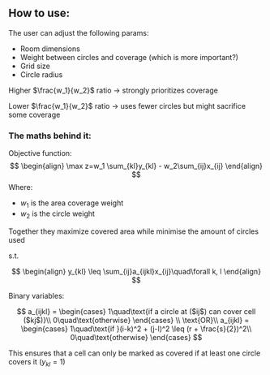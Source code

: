 ## How to use:

The user can adjust the following params: 
- Room dimensions
- Weight between circles and coverage (which is more important?)
- Grid size
- Circle radius

Higher $\frac{w_1}{w_2}$ ratio $\to$ strongly prioritizes coverage

Lower $\frac{w_1}{w_2}$ ratio $\to$ uses fewer circles but might sacrifice some coverage

### The maths behind it:

Objective function: 
$$
\begin{align}
\max z=w_1 \sum_{kl}y_{kl} - w_2\sum_{ij}x_{ij}
\end{align}
$$
Where: 
- $w_1$ is the area coverage weight
- $w_2$ is the circle weight

Together they maximize covered area while minimise the amount of circles used

s.t.

$$
\begin{align}
y_{kl} \leq \sum_{ij}a_{ijkl}x_{ij}\quad\forall k, l
\end{align}
$$

Binary variables: 

$$
a_{ijkl} = 
\begin{cases}
1\quad\text{if a circle at ($ij$) can cover cell ($kj$)}\\
0\quad\text{otherwise}
\end{cases}
\\
\text{OR}\\
a_{ijkl} = 
\begin{cases}
1\quad\text{if }(i-k)^2 + (j-l)^2 \leq (r + \frac{s}{2})^2\\
0\quad\text{otherwise}
\end{cases}
$$

This ensures that a cell can only be marked as covered if at least one circle covers it ($y_{kl} = 1$)

